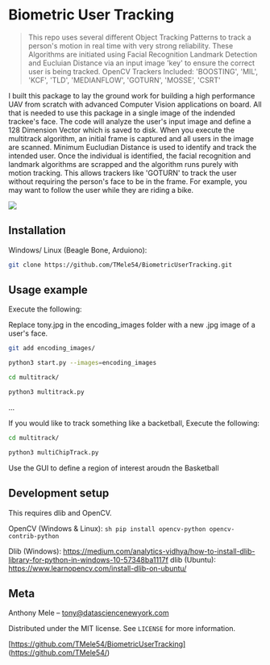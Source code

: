 # Biometric User Tracking
> This repo uses several different Object Tracking Patterns to track a person's motion in real time with very strong reliability. These Algorithms are initiated using Facial Recognition Landmark Detection and Eucluian Distance via an input image 'key' to ensure the correct user is being tracked. OpenCV Trackers Included: 'BOOSTING', 'MIL', 'KCF', 'TLD', 'MEDIANFLOW', 'GOTURN', 'MOSSE', 'CSRT'

I built this package to lay the ground work for building a high performance UAV from scratch with advanced Computer Vision applications on board. All that is needed to use this package in a single image of the indended trackee's face. The code will analyze the user's input image and define a 128 Dimension Vector which is saved to disk. When you execute the multitrack algorithm, an initial frame is captured and all users in the image are scanned. Minimum Eucludian Distance is used to identify and track the intended user. Once the individual is identified, the facial recognition and landmark algorithms are scrapped and the algorithm runs purely with motion tracking. This allows trackers like 'GOTURN' to track the user without requiring the person's face to be in the frame. For example, you may want to follow the user while they are riding a bike.

![](header.png)

## Installation

Windows/ Linux (Beagle Bone, Arduiono):

```sh
git clone https://github.com/TMele54/BiometricUserTracking.git
```

## Usage example

Execute the following:

Replace tony.jpg in the encoding_images folder with a new .jpg image of a user's face. 

```sh
git add encoding_images/

python3 start.py --images=encoding_images

cd multitrack/

python3 multitrack.py
```
...

If you would like to track something like a backetball, Execute the following:

```sh
cd multitrack/

python3 multiChipTrack.py
```

Use the GUI to define a region of interest aroudn the Basketball

## Development setup

This requires dlib and OpenCV.

OpenCV (Windows & Linux): ```sh pip install opencv-python opencv-contrib-python ```

Dlib (Windows): https://medium.com/analytics-vidhya/how-to-install-dlib-library-for-python-in-windows-10-57348ba1117f
dlib (Ubuntu): https://www.learnopencv.com/install-dlib-on-ubuntu/
 
## Meta

Anthony Mele – tony@datasciencenewyork.com

Distributed under the MIT license. See ``LICENSE`` for more information.

[https://github.com/TMele54/BiometricUserTracking] (https://github.com/TMele54/)

 

